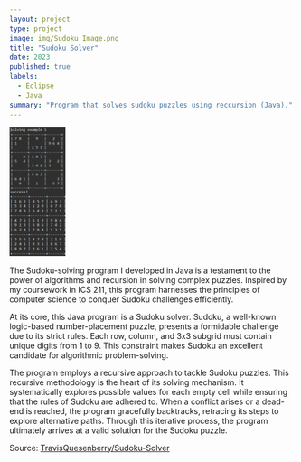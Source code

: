 ```yaml
---
layout: project
type: project
image: img/Sudoku_Image.png
title: "Sudoku Solver"
date: 2023
published: true
labels:
  - Eclipse
  - Java
summary: "Program that solves sudoku puzzles using reccursion (Java)."
---
```

<img class="img-fluid" src="../img/Sudoku.png">

The Sudoku-solving program I developed in Java is a testament to the power of algorithms and recursion in solving complex puzzles. Inspired by my coursework in ICS 211, this program harnesses the principles of computer science to conquer Sudoku challenges efficiently.

At its core, this Java program is a Sudoku solver. Sudoku, a well-known logic-based number-placement puzzle, presents a formidable challenge due to its strict rules. Each row, column, and 3x3 subgrid must contain unique digits from 1 to 9. This constraint makes Sudoku an excellent candidate for algorithmic problem-solving.

The program employs a recursive approach to tackle Sudoku puzzles. This recursive methodology is the heart of its solving mechanism. It systematically explores possible values for each empty cell while ensuring that the rules of Sudoku are adhered to. When a conflict arises or a dead-end is reached, the program gracefully backtracks, retracing its steps to explore alternative paths. Through this iterative process, the program ultimately arrives at a valid solution for the Sudoku puzzle.

Source: <a href="https://github.com/TravisQuesenberry/SudokuSolver.git"><i class="large github icon "></i>TravisQuesenberry/Sudoku-Solver</a>
